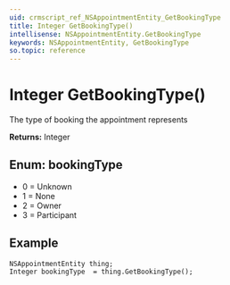 ```yaml
---
uid: crmscript_ref_NSAppointmentEntity_GetBookingType
title: Integer GetBookingType()
intellisense: NSAppointmentEntity.GetBookingType
keywords: NSAppointmentEntity, GetBookingType
so.topic: reference
---
```


# Integer GetBookingType()

The type of booking the appointment represents

**Returns:** Integer

## Enum: bookingType

* 0 = Unknown
* 1 = None
* 2 = Owner
* 3 = Participant

## Example

```crmscript
NSAppointmentEntity thing;
Integer bookingType  = thing.GetBookingType();
```
